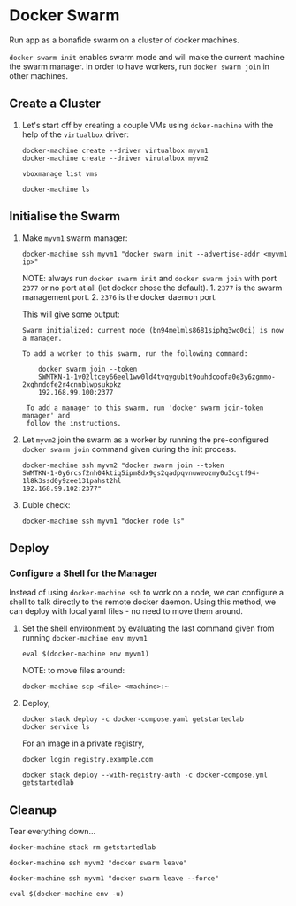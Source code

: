 # Docker Swarm
Run app as a bonafide swarm on a cluster of docker machines.

`docker swarm init`  enables swarm mode and will make the current machine the
swarm manager.
In order to have workers, run `docker swarm join` in other machines.

## Create a Cluster
1. Let's start off by creating a couple VMs using `dcker-machine` with the help
   of the `virtualbox` driver:
   ```
   docker-machine create --driver virtualbox myvm1
   docker-machine create --driver virutalbox myvm2

   vboxmanage list vms

   docker-machine ls
   ```

## Initialise the Swarm
1. Make `myvm1` swarm manager:
   ```
   docker-machine ssh myvm1 "docker swarm init --advertise-addr <myvm1 ip>"
   ```
   NOTE: always run `docker swarm init` and `docker swarm join` with port
   `2377` or no port at all (let docker chose the default).
        1. `2377` is the swarm management port.
        2. `2376` is the docker daemon port.


   This will give some output:
   ```
   Swarm initialized: current node (bn94melmls8681siphq3wc0di) is now a manager.

   To add a worker to this swarm, run the following command:

       docker swarm join --token
       SWMTKN-1-1v02ltcey66eel1ww0ld4tvqygub1t9ouhdcoofa0e3y6zgmmo-2xqhndofe2r4cnnblwpsukpkz
       192.168.99.100:2377

    To add a manager to this swarm, run 'docker swarm join-token manager' and 
    follow the instructions.
    ```

2. Let `myvm2` join the swarm as a worker by running the pre-configured `docker
   swarm join` command given during the init process.
   ```
   docker-machine ssh myvm2 "docker swarm join --token
   SWMTKN-1-0y6rcsf2nh04ktiq5ipm8dx9gs2qadpqvnuweozmy0u3cgtf94-1l8k3ssd0y9zee131pahst2hl
   192.168.99.102:2377"
   ```

3. Duble check:
   ```
   docker-machine ssh myvm1 "docker node ls"
   ```

## Deploy

### Configure a Shell for the Manager
Instead of using `docker-machine ssh` to work on a node, we can configure a
shell to talk directly to the remote docker daemon.
Using this method, we can deploy with local yaml files - no need to move them
around.

1. Set the shell environment by evaluating the last command given from running
   `docker-machine env myvm1`
   ```
   eval $(docker-machine env myvm1)
   ```

   NOTE: to move files around:
   ```
   docker-machine scp <file> <machine>:~
   ```

2. Deploy,
   ```
   docker stack deploy -c docker-compose.yaml getstartedlab
   docker service ls
   ```

   For an image in a private registry,
   ```
   docker login registry.example.com

   docker stack deploy --with-registry-auth -c docker-compose.yml getstartedlab
   ```

## Cleanup
Tear everything down...
```
docker-machine stack rm getstartedlab

docker-machine ssh myvm2 "docker swarm leave"

docker-machine ssh myvm1 "docker swarm leave --force"

eval $(docker-machine env -u)
```
